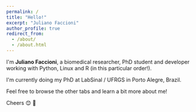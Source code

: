 ```yaml
---
permalink: /
title: "Hello!"
excerpt: "Juliano Faccioni"
author_profile: true
redirect_from: 
  - /about/
  - /about.html
---
```


I'm **Juliano Faccioni**, a biomedical researcher, PhD student and developer working with Python, Linux and R (in this particular order!). 

I'm currently doing my PhD at LabSinal / UFRGS in Porto Alegre, Brazil.

Feel free to browse the other tabs and learn a bit more about me! 

Cheers 😊 🎉
